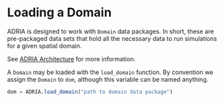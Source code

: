 # Loading a Domain

ADRIA is designed to work with `Domain` data packages.
In short, these are pre-packaged data sets that hold all the necessary data to run
simulations for a given spatial domain.

See [ADRIA Architecture](@ref) for more information.

A `Domain` may be loaded with the `load_domain` function.
By convention we assign the `Domain` to `dom`, although this variable can be named anything.

```julia
dom = ADRIA.load_domain("path to domain data package")
```